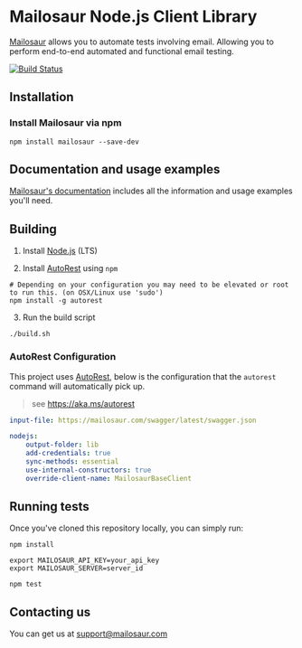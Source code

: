 # Mailosaur Node.js Client Library

[Mailosaur](https://mailosaur.com) allows you to automate tests involving email. Allowing you to perform end-to-end automated and functional email testing.

[![Build Status](https://travis-ci.org/mailosaur/mailosaur-node.svg?branch=master)](https://travis-ci.org/mailosaur/mailosaur-node)

## Installation

### Install Mailosaur via npm

```
npm install mailosaur --save-dev
```

## Documentation and usage examples

[Mailosaur's documentation](https://mailosaur.com/docs) includes all the information and usage examples you'll need.

## Building

1. Install [Node.js](https://nodejs.org/) (LTS)

2. Install [AutoRest](https://github.com/Azure/autorest) using `npm`

```
# Depending on your configuration you may need to be elevated or root to run this. (on OSX/Linux use 'sudo')
npm install -g autorest
```

3. Run the build script

```
./build.sh
```

### AutoRest Configuration

This project uses [AutoRest](https://github.com/Azure/autorest), below is the configuration that the `autorest` command will automatically pick up.

> see https://aka.ms/autorest

```yaml
input-file: https://mailosaur.com/swagger/latest/swagger.json
```

```yaml
nodejs:
    output-folder: lib
    add-credentials: true
    sync-methods: essential
    use-internal-constructors: true
    override-client-name: MailosaurBaseClient
```

## Running tests

Once you've cloned this repository locally, you can simply run:

```
npm install

export MAILOSAUR_API_KEY=your_api_key
export MAILOSAUR_SERVER=server_id

npm test
```

## Contacting us

You can get us at [support@mailosaur.com](mailto:support@mailosaur.com)
